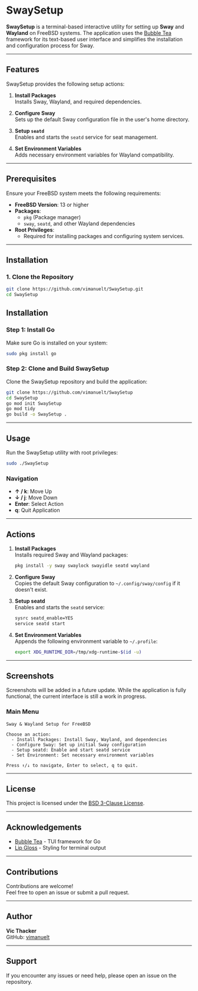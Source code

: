 # SwaySetup

**SwaySetup** is a terminal-based interactive utility for setting up **Sway** and **Wayland** on FreeBSD systems. The application uses the [Bubble Tea](https://github.com/charmbracelet/bubbletea) framework for its text-based user interface and simplifies the installation and configuration process for Sway.

---

## Features

SwaySetup provides the following setup actions:

1. **Install Packages**  
   Installs Sway, Wayland, and required dependencies.

2. **Configure Sway**  
   Sets up the default Sway configuration file in the user's home directory.

3. **Setup `seatd`**  
   Enables and starts the `seatd` service for seat management.

4. **Set Environment Variables**  
   Adds necessary environment variables for Wayland compatibility.

---

## Prerequisites

Ensure your FreeBSD system meets the following requirements:

- **FreeBSD Version**: 13 or higher
- **Packages**:
   - `pkg` (Package manager)
   - `sway`, `seatd`, and other Wayland dependencies
- **Root Privileges**:
   - Required for installing packages and configuring system services.

---

## Installation

### 1. Clone the Repository

```bash
git clone https://github.com/vimanuelt/SwaySetup.git
cd SwaySetup
```
## Installation

### Step 1: Install Go
Make sure Go is installed on your system:

```bash
sudo pkg install go
```

### Step 2: Clone and Build SwaySetup

Clone the SwaySetup repository and build the application:

```bash
git clone https://github.com/vimanuelt/SwaySetup
cd SwaySetup
go mod init SwaySetup
go mod tidy
go build -o SwaySetup .
```

---

## Usage

Run the SwaySetup utility with root privileges:

```bash
sudo ./SwaySetup
```

### Navigation

- **↑ / k**: Move Up
- **↓ / j**: Move Down
- **Enter**: Select Action
- **q**: Quit Application

---

## Actions

1. **Install Packages**  
   Installs required Sway and Wayland packages:

   ```bash
   pkg install -y sway swaylock swayidle seatd wayland
   ```

2. **Configure Sway**  
   Copies the default Sway configuration to `~/.config/sway/config` if it doesn't exist.

3. **Setup seatd**  
   Enables and starts the `seatd` service:

   ```bash
   sysrc seatd_enable=YES
   service seatd start
   ```

4. **Set Environment Variables**  
   Appends the following environment variable to `~/.profile`:

   ```bash
   export XDG_RUNTIME_DIR=/tmp/xdg-runtime-$(id -u)
   ```

---

## Screenshots

Screenshots will be added in a future update. While the application is fully functional, the current interface is still a work in progress.

### Main Menu
```
Sway & Wayland Setup for FreeBSD

Choose an action:
  - Install Packages: Install Sway, Wayland, and dependencies
  - Configure Sway: Set up initial Sway configuration
  - Setup seatd: Enable and start seatd service
  - Set Environment: Set necessary environment variables

Press ↑/↓ to navigate, Enter to select, q to quit.
```

---

## License

This project is licensed under the [BSD 3-Clause License](LICENSE).

---

## Acknowledgements

- [Bubble Tea](https://github.com/charmbracelet/bubbletea) - TUI framework for Go
- [Lip Gloss](https://github.com/charmbracelet/lipgloss) - Styling for terminal output

---

## Contributions

Contributions are welcome!  
Feel free to open an issue or submit a pull request.

---

## Author

**Vic Thacker**  
GitHub: [vimanuelt](https://github.com/vimanuelt)

---

## Support

If you encounter any issues or need help, please open an issue on the repository.

